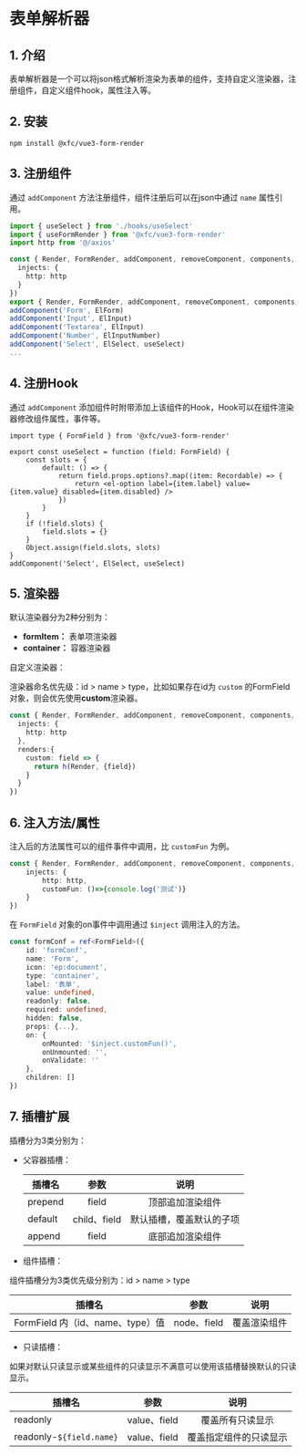 # 表单解析器
## 1. 介绍
表单解析器是一个可以将json格式解析渲染为表单的组件，支持自定义渲染器，注册组件，自定义组件hook，属性注入等。

## 2. 安装
```shell
npm install @xfc/vue3-form-render
```
## 3. 注册组件
通过 `addComponent` 方法注册组件，组件注册后可以在json中通过 `name` 属性引用。
```typescript
import { useSelect } from './hooks/useSelect'
import { useFormRender } from '@xfc/vue3-form-render'
import http from '@/axios'

const { Render, FormRender, addComponent, removeComponent, components, hooks } = useFormRender({
  injects: {
    http: http
  }
})
export { Render, FormRender, addComponent, removeComponent, components, hooks }
addComponent('Form', ElForm)
addComponent('Input', ElInput)
addComponent('Textarea', ElInput)
addComponent('Number', ElInputNumber)
addComponent('Select', ElSelect, useSelect)
...
```
## 4. 注册Hook
通过 `addComponent` 添加组件时附带添加上该组件的Hook，Hook可以在组件渲染器修改组件属性，事件等。
```tsx
import type { FormField } from '@xfc/vue3-form-render'

export const useSelect = function (field: FormField) {
    const slots = {
        default: () => {
            return field.props.options?.map((item: Recordable) => {
                return <el-option label={item.label} value={item.value} disabled={item.disabled} />
            })
        }
    }
    if (!field.slots) {
        field.slots = {}
    }
    Object.assign(field.slots, slots)
}
addComponent('Select', ElSelect, useSelect)
```

## 5. 渲染器
默认渲染器分为2种分别为：
* **formItem：** 表单项渲染器
* **container：** 容器渲染器

自定义渲染器：

渲染器命名优先级：id > name > type，比如如果存在id为 `custom` 的FormField对象，则会优先使用**custom**渲染器。
```typescript
const { Render, FormRender, addComponent, removeComponent, components, hooks } = useFormRender({
  injects: {
    http: http
  },
  renders:{
    custom: field => {
      return h(Render, {field})
    }
  }
})
```

## 6. 注入方法/属性
注入后的方法属性可以的组件事件中调用，比 `customFun` 为例。
```typescript
const { Render, FormRender, addComponent, removeComponent, components, hooks } = useFormRender({
    injects: {
        http: http,
        customFun: ()=>{console.log('测试')}
    }
})
```
在 `FormField` 对象的on事件中调用通过 `$inject` 调用注入的方法。
```typescript
const formConf = ref<FormField>({
    id: 'formConf',
    name: 'Form',
    icon: 'ep:document',
    type: 'container',
    label: '表单',
    value: undefined,
    readonly: false,
    required: undefined,
    hidden: false,
    props: {...},
    on: {
        onMounted: '$inject.customFun()',
        onUnmounted: '',
        onValidate: ''
    },
    children: []
})
```
## 7. 插槽扩展
插槽分为3类分别为：
* 父容器插槽：

  | 插槽名     |           参数            |      说明      |
  |---------|:-----------------------:|:------------:|
  | prepend |          field          |   顶部追加渲染组件   |
  | default |       child、field       | 默认插槽，覆盖默认的子项 |
  | append  |          field          |   底部追加渲染组件   |

* 组件插槽：

组件插槽分为3类优先级分别为：id > name > type

| 插槽名            |  参数   |   说明   |
|----------------|:-----:|:------:|
| FormField 内（id、name、type）值 | node、field | 覆盖渲染组件 |

* 只读插槽：

如果对默认只读显示或某些组件的只读显示不满意可以使用该插槽替换默认的只读显示。

| 插槽名                    |  参数   |     说明      |
|------------------------|:-----:|:-----------:|
| readonly               | value、field |  覆盖所有只读显示   |
| readonly-`${field.name}` | value、field | 覆盖指定组件的只读显示 |